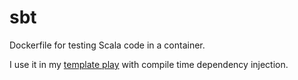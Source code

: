 # sbt
Dockerfile for testing Scala code in a container.

I use it in my [template play](https://github.com/naumanbadar/play2.5-Compile-time-DI) with compile time dependency injection.
